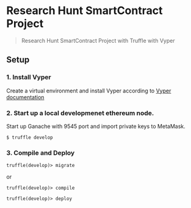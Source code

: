 # Research Hunt SmartContract Project

> Research Hunt SmartContract Project with Truffle with Vyper

## Setup

### 1. Install Vyper
Create a virtual environment and install Vyper according to [Vyper documentation](https://vyper.readthedocs.io/en/v0.1.0-beta.8/installing-vyper.html)

### 2. Start up a local developmenet ethereum node.
Start up Ganache with 9545 port and import private keys to MetaMask.

```
$ truffle develop
```

### 3. Compile and Deploy

```
truffle(develop)> migrate
```

or 

```
truffle(develop)> compile
```

```
truffle(develop)> deploy
```
